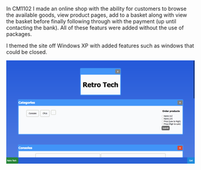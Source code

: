 In CM1102 I made an online shop with the ability for customers to browse the available goods, view product pages, add to a basket along with view the basket before finally following through with the payment (up until contacting the bank). All of these featurs were added without the use of packages.

I themed the site off Windows XP with added features such as windows that could be closed.

![alt text](https://github.com/JackFurby/University/blob/master/CM1102/Screen%20Shot%202018-10-28%20at%2019.42.27.png)
